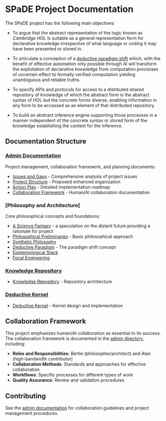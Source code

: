 # SPaDE Project Documentation

The SPaDE project has the following main objectives:

* To argue that the abstract representation of the logic known
as _Cambridge HOL_ is suitable as a general representation form for declarative knowledge irrespective of what language or coding it may have been presented or stored in.

* To articulate a conception of a
[deductive paradigm shift](DeductiveParadigm) which,
with the benefit of effective automation only possible through AI
will transform the exploitation of declarative knowledge
from computation processes of uncertain effect to
formally verified computation yielding unambiguous and reliable truths.

* To specify APIs and protocols for access to a distrbuted shared repository of knowledge of which the abstract form is the abstract syntax of HOL but the concrete forms diverse, enabling information in any form to be accessed as an element of that distributed repository.

* To build an abstract inference engine supporting those processes
in a manner independent of the concrete syntax or stored form
of the knowledge establishing the context for the inference.

## Documentation Structure

### [Admin Documentation](admin/README.md)
Project management, collaboration framework, and planning documents:
- [Issues and Gaps](admin/ISSUES.md) - Comprehensive analysis of project issues
- [Project Structure](admin/PROJECT_STRUCTURE.md) - Proposed enhanced organization
- [Action Plan](admin/ACTION_PLAN.md) - Detailed implementation roadmap
- [Collaboration Framework](admin/) - Human/AI collaboration documentation

### [Philosophy and Architecture]
Core philosophical concepts and foundations:
- [A Science Fantasy](ScienceFantasy.md) - a speculation on the distant future providing a rationale for project
- [Philosophical Preliminaries](PhilosophicalPreliminaries.md) - Basic philosophical approach
- [Synthetic Philosophy](SyntheticPhilosophy)
- [Deductive Paradigm](DeductiveParadigm.md) - The paradigm shift concept
- [Epistemological Stack](EpistemologicalStack.md)
- [Focal Engineering](FocalEngineering.md)

### [Knowledge Repository](kr/README.md/)
- [Knowledge Repository](kr/KnowledgeRepo.md) - Repository architecture

### [Deductive Kernel](dk/README.md)
- [Deductive Kernel](dk/kernel.md) - Kernel design and implementation

## Collaboration Framework

This project emphasizes human/AI collaboration as essential to its success. The collaboration framework is documented in the [admin directory](admin/), including:

- **Roles and Responsibilities**: Bertie (philosopher/architect) and Alan (high-bandwidth contributor)
- **Collaboration Methods**: Standards and approaches for effective collaboration
- **Workflows**: Specific processes for different types of work
- **Quality Assurance**: Review and validation procedures

## Contributing

See the [admin documentation](admin/) for collaboration guidelines and project management procedures.
